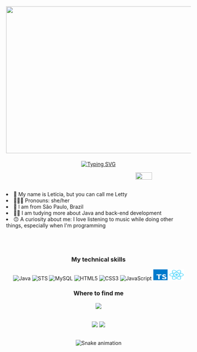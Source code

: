<h4 align="center">
<img height="400px" width="800px" src="https://i.imgur.com/OqzFQ6Q.gif">
</h4>

<p align="center"> 
<a href="https://git.io/typing-svg"><img src="https://readme-typing-svg.herokuapp.com?font=Fira+Code&pause=1000&color=8C18F7&center=true&vCenter=true&width=435&lines=Hello%2C+World!+%F0%9F%99%83" alt="Typing SVG" /></a>
</p>

<div>
<img src=https://i.imgur.com/yoDh20I.gif" width="30%" height="30%" align="right">
</div>

<br>
<br>                                          
<br>                                                               
  
<li>💜 My name is Letícia, but you can call me Letty</li>
<li>🙆🏽‍♀️ Pronouns: she/her</li>
<li>📌 I am from São Paulo, Brazil</li>
<li>👩‍💻 I am tudying more about Java and back-end development</li>
<li>🙃 A curiosity about me: I love listening to music while doing other things, especially when I'm programming</li>                               
    
<br>
<br>
<br>
                                                                                                            
</p>
<h3 align="center">My technical skills</h3>
<p align="center">
               
<div>
<p align="center">
<img alt="Java" height="30" width="40" src="https://cdn.jsdelivr.net/gh/devicons/devicon/icons/java/java-original.svg" />
<img alt="STS" height="30" width="40" src="https://cdn.jsdelivr.net/gh/devicons/devicon/icons/spring/spring-original.svg" />
<img alt="MySQL" height="30" width="40" src="https://cdn.jsdelivr.net/gh/devicons/devicon/icons/mysql/mysql-original-wordmark.svg" />
<img alt="HTML5" height="30" width="40" src="https://cdn.jsdelivr.net/gh/devicons/devicon/icons/html5/html5-original.svg" />
<img alt="CSS3" height="30" width="40" src="https://cdn.jsdelivr.net/gh/devicons/devicon/icons/css3/css3-original.svg" />
<img alt="JavaScript" height="30" width="40" src="https://cdn.jsdelivr.net/gh/devicons/devicon/icons/javascript/javascript-original.svg" />
<img alt="TypeScript" height="30" width="40" src="https://github.com/devicons/devicon/blob/master/icons/typescript/typescript-original.svg" />
<img alt="React" height="30" width="40" src="https://raw.githubusercontent.com/devicons/devicon/1119b9f84c0290e0f0b38982099a2bd027a48bf1/icons/react/react-original.svg" />
</p>
</div>

<h3 align="center">Where to find me</h3>
<div> 
<p align="center">
  <a href ="https://www.linkedin.com/in/silva-leticia/"><img src="https://img.shields.io/badge/-LinkedIn-%230077B5?style=for-the-badge&logo=linkedin&logoColor=white" target="_blank"></a>
</p>
</div>

<br>

<div align="center">
  <img height="150em" src="https://github-readme-stats.vercel.app/api?username=lettycodes&show_icons=true&theme=synthwave&include_all_commits=true&count_private=true"/>
  <img height="150em" src="https://github-readme-stats.vercel.app/api/top-langs/?username=lettycodes&layout=compact&langs_count=7&theme=synthwave"/>
</div>
                                                                                                                                                  
<br>
                                                                                                                                                  
<div align="center">

![Snake animation](https://github.com/lettycodes/lettycodes/blob/output/github-contribution-grid-snake.svg)

</div>
